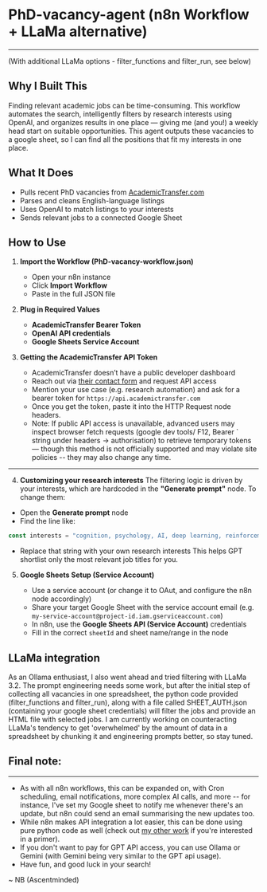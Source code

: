 # PhD-vacancy-agent (n8n Workflow + LLaMa alternative)
---
(With additional LLaMa options - filter_functions and filter_run, see below)

## Why I Built This

Finding relevant academic jobs can be time-consuming. This workflow automates the search, intelligently filters by research interests using OpenAI, and organizes results in one place — giving me (and you!) a weekly head start on suitable opportunities. This agent outputs these vacancies to a google sheet, so I can find all the positions that fit my interests in one place.

## What It Does

* Pulls recent PhD vacancies from [AcademicTransfer.com](https://www.academictransfer.com)
* Parses and cleans English-language listings
* Uses OpenAI to match listings to your interests
* Sends relevant jobs to a connected Google Sheet

## How to Use

1. **Import the Workflow (PhD-vacancy-workflow.json)**

   * Open your n8n instance
   * Click **Import Workflow**
   * Paste in the full JSON file

2. **Plug in Required Values**

   * **AcademicTransfer Bearer Token**
   * **OpenAI API credentials**
   * **Google Sheets Service Account**

3. **Getting the AcademicTransfer API Token**

   * AcademicTransfer doesn’t have a public developer dashboard
   *   Reach out via [their contact form](https://www.academictransfer.com/en/contact/) and request API access
   *   Mention your use case (e.g. research automation) and ask for a bearer token for `https://api.academictransfer.com`
   *   Once you get the token, paste it into the HTTP Request node headers.
   * Note: If public API access is unavailable, advanced users may inspect browser fetch requests (google dev tools/ F12, Bearer <token>` string under headers -> authorisation) to retrieve temporary tokens — though this method is not officially supported and may violate site policies -- they may also change any time.
---

4. **Customizing your research interests**
The filtering logic is driven by your interests, which are hardcoded in the **"Generate prompt"** node. To change them:
* Open the **Generate prompt** node
*  Find the line like:
```js
const interests = "cognition, psychology, AI, deep learning, reinforcement learning";
```
* Replace that string with your own research interests
This helps GPT shortlist only the most relevant job titles for you.

5. **Google Sheets Setup (Service Account)**

   * Use a service account (or change it to OAut, and configure the n8n node accordingly)
   * Share your target Google Sheet with the service account email (e.g. `my-service-account@project-id.iam.gserviceaccount.com`)
   * In n8n, use the **Google Sheets API (Service Account)** credentials
   * Fill in the correct `sheetId` and sheet name/range in the node
  
## LLaMa integration
As an Ollama enthusiast, I also went ahead and tried filtering with LLaMa 3.2. The prompt engineering needs some work, but after the initial step of collecting all vacancies in one spreadsheet, the python code provided (filter_functions and filter_run), along with a file called SHEET_AUTH.json (containing your google sheet credentials) will filter the jobs and provide an HTML file with selected jobs. I am currently working on counteracting LLaMa's tendency to get 'overwhelmed' by the amount of data in a spreadsheet by chunking it and engineering prompts better, so stay tuned.

## Final note:
---
- As with all n8n workflows, this can be expanded on, with Cron scheduling, email notifications, more complex AI calls, and more -- for instance, I've set my Google sheet to notify me whenever there's an update, but n8n could send an email summarising the new updates too.
- While n8n makes API integration a lot easier, this can be done using pure python code as well (check out [my other work](https://github.com/ascentminded/llama-agent) if you're interested in a primer).
- If you don't want to pay for GPT API access, you can use Ollama or Gemini (with Gemini being very similar to the GPT api usage).
- Have fun, and good luck in your search!

~ NB (Ascentminded)


